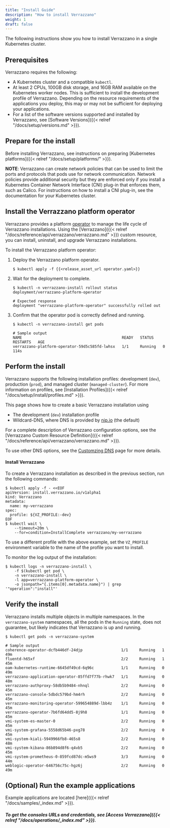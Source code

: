 ```yaml
---
title: "Install Guide"
description: "How to install Verrazzano"
weight: 1
draft: false
---
```


The following instructions show you how to install Verrazzano in a
single Kubernetes cluster.

## Prerequisites

Verrazzano requires the following:
- A Kubernetes cluster and a compatible `kubectl`.
- At least 2 CPUs, 100GB disk storage, and 16GB RAM available on the Kubernetes worker nodes.  This is sufficient to install the development profile
  of Verrazzano.  Depending on the resource requirements of the applications you deploy, this may or may not be sufficient for deploying your
  applications.
- For a list of the software versions supported and installed by Verrazzano, see [Software Versions]({{< relref "/docs/setup/versions.md" >}}).


## Prepare for the install

Before installing Verrazzano, see instructions on preparing [Kubernetes platforms]({{< relref "/docs/setup/platforms/" >}}).

**NOTE**: Verrazzano can create network policies that can be used to limit the ports and protocols that pods use for network communication. Network policies provide additional security but they are enforced only if you install a Kubernetes Container Network Interface (CNI) plug-in that enforces them, such as Calico. For instructions on how to install a CNI plug-in, see the documentation for your Kubernetes cluster.

## Install the Verrazzano platform operator

Verrazzano provides a platform [operator](https://kubernetes.io/docs/concepts/extend-kubernetes/operator/)
to manage the life cycle of Verrazzano installations.  Using the [Verrazzano]({{< relref "/docs/reference/api/verrazzano/verrazzano.md" >}})
custom resource, you can install, uninstall, and upgrade Verrazzano installations.

To install the Verrazzano platform operator:

1. Deploy the Verrazzano platform operator.

    ```
    $ kubectl apply -f {{<release_asset_url operator.yaml>}}
    ```

1. Wait for the deployment to complete.

    ```
    $ kubectl -n verrazzano-install rollout status deployment/verrazzano-platform-operator
   
    # Expected response
    deployment "verrazzano-platform-operator" successfully rolled out
    ```

1. Confirm that the operator pod is correctly defined and running.

    ```
    $ kubectl -n verrazzano-install get pods
   
    # Sample output
    NAME                                            READY   STATUS    RESTARTS   AGE
    verrazzano-platform-operator-59d5c585fd-lwhsx   1/1     Running   0          114s
    ```

## Perform the install

Verrazzano supports the following installation profiles:  development (`dev`), production (`prod`), and
managed cluster (`managed-cluster`).  For more information on profiles, see
[Installation Profiles]({{< relref "/docs/setup/install/profiles.md"  >}}).

This page shows how to create a basic Verrazzano installation using

* The development (`dev`) installation profile
* Wildcard-DNS, where DNS is provided by [nip.io](https://nip.io) (the default)

For a complete description of Verrazzano configuration options, see the
[Verrazzano Custom Resource Definition]({{< relref "/docs/reference/api/verrazzano/verrazzano.md" >}}).

To use other DNS options, see the [Customzing DNS](/docs/setup/install/customizing/dns/) page for more details.

#### Install Verrazzano

To create a Verrazzano installation as described in the previous section, run the following commands:

```
$ kubectl apply -f - <<EOF
apiVersion: install.verrazzano.io/v1alpha1
kind: Verrazzano
metadata:
  name: my-verrazzano
spec:
  profile: ${VZ_PROFILE:-dev}
EOF
$ kubectl wait \
    --timeout=20m \
    --for=condition=InstallComplete verrazzano/my-verrazzano
```

To use a different profile with the above example, set the `VZ_PROFILE` environment variable to the name of the profile
you want to install.

To monitor the log output of the installation:
```
$ kubectl logs -n verrazzano-install \
    -f $(kubectl get pod \
    -n verrazzano-install \
    -l app=verrazzano-platform-operator \
    -o jsonpath="{.items[0].metadata.name}") | grep '"operation":"install"'
```

## Verify the install

Verrazzano installs multiple objects in multiple namespaces. In the `verrazzano-system` namespaces, all the pods in the `Running` state, does not guarantee, but likely indicates that Verrazzano is up and running.
```
$ kubectl get pods -n verrazzano-system

# Sample output
coherence-operator-dcfb446df-24djp                 1/1     Running   1          49m
fluentd-h65xf                                      2/2     Running   1          45m
oam-kubernetes-runtime-6645df49cd-6q96c            1/1     Running   0          49m
verrazzano-application-operator-85ffd7f77b-rhwk7   1/1     Running   0          48m
verrazzano-authproxy-58db5b9484-nhnql              2/2     Running   0          45m
verrazzano-console-5dbdc579bd-hm4rh                2/2     Running   0          45m
verrazzano-monitoring-operator-599654889d-lbb4z    1/1     Running   0          45m
verrazzano-operator-7b6fd64dd5-8j9h8               1/1     Running   0          45m
vmi-system-es-master-0                             2/2     Running   0          45m
vmi-system-grafana-5558d65b46-pxg78                2/2     Running   0          45m
vmi-system-kiali-5949966fb8-465s8                  2/2     Running   0          48m
vmi-system-kibana-86b894d8f6-q4vb5                 2/2     Running   0          45m
vmi-system-prometheus-0-859fcd87dc-m5ws9           3/3     Running   0          44m
weblogic-operator-646756c75c-hgz6j                 2/2     Running   0          49m
```

## (Optional) Run the example applications
Example applications are located [here]({{< relref "/docs/samples/_index.md" >}}).

##### To get the consoles URLs and credentials, see [Access Verrazzano]({{< relref "/docs/operations/_index.md" >}}).

